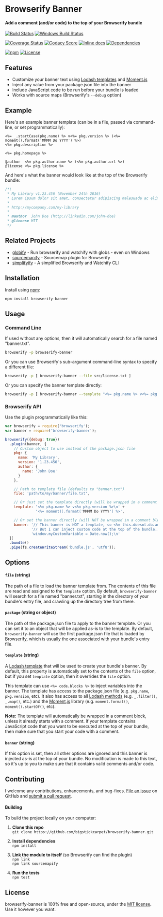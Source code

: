 Browserify Banner
============================
#### Add a comment (and/or code) to the top of your Browserify bundle

[![Build Status](https://api.travis-ci.org/BigstickCarpet/browserify-banner.svg?branch=master)](https://travis-ci.org/BigstickCarpet/browserify-banner)
[![Windows Build Status](https://ci.appveyor.com/api/projects/status/github/BigstickCarpet/browserify-banner?svg=true&failingText=Windows%20build%20failing&passingText=Windows%20build%20passing)](https://ci.appveyor.com/project/BigstickCarpet/browserify-banner)

[![Coverage Status](https://coveralls.io/repos/github/BigstickCarpet/browserify-banner/badge.svg?branch=master)](https://coveralls.io/github/BigstickCarpet/browserify-banner?branch=master)
[![Codacy Score](https://www.codacy.com/project/badge/d20aa8b830124acb87b5e6f2114f0d84)](https://www.codacy.com/public/jamesmessinger/browserify-banner)
[![Inline docs](http://inch-ci.org/github/BigstickCarpet/browserify-banner.svg?branch=master&style=shields)](http://inch-ci.org/github/BigstickCarpet/browserify-banner)
[![Dependencies](https://david-dm.org/BigstickCarpet/browserify-banner.svg)](https://david-dm.org/BigstickCarpet/browserify-banner)

[![npm](http://img.shields.io/npm/v/browserify-banner.svg)](https://www.npmjs.com/package/browserify-banner)
[![License](https://img.shields.io/npm/l/browserify-banner.svg)](LICENSE)

Features
--------------------------
* Customize your banner text using [Lodash templates](https://lodash.com/docs/4.16.6#template) and [Moment.js](http://momentjs.com/)
* Inject any value from your package.json file into the banner
* Include JavaScript code to be run before your bundle is loaded
* Works with source maps (Browserify's `--debug` option)



Example
--------------------------
Here's an example banner template (can be in a file, passed via command-line, or set programmatically):

```
<%= _.startCase(pkg.name) %> v<%= pkg.version %> (<%= moment().format('MMMM Do YYYY') %>)
<%= pkg.description %>

<%= pkg.homepage %>

@author  <%= pkg.author.name %> (<%= pkg.author.url %>)
@license <%= pkg.license %>
```

And here's what the banner would look like at the top of the Browserify bundle:

```javascript
/*!
 * My Library v1.23.456 (November 24th 2016)
 * Lorem ipsum dolor sit amet, consectetur adipiscing malesuada ac elit.
 *
 * http://mycompany.com/my-library
 *
 * @author  John Doe (http://linkedin.com/john-doe)
 * @license MIT
 */
```



Related Projects
--------------------------
* [globify](https://www.npmjs.com/package/globify) - Run browserify and watchify with globs - even on Windows
* [sourcemapify](https://www.npmjs.com/package/sourcemapify) - Sourcemap plugin for Browserify
* [simplifyify](https://www.npmjs.com/package/simplifyify) - A simplified Browserify and Watchify CLI


Installation
--------------------------
Install using [npm](https://docs.npmjs.com/getting-started/what-is-npm):

```bash
npm install browserify-banner
```


Usage
--------------------------
### Command Line
If used without any options, then it will automatically search for a file named "banner.txt".

```bash
browserify -p browserify-banner
```

Or you can use Browserify's sub-argument command-line syntax to specify a different file:

```bash
browserify -p [ browserify-banner --file src/license.txt ]
```

Or you can specify the banner template directly:

```bash
browserify -p [ browserify-banner --template "<%= pkg.name %> v<%= pkg.version %>" ]
```

### Browserify API
Use the plugin programmatically like this:

```javascript
var browserify = require('browserify');
var banner = require('browserify-banner');

browserify({debug: true})
  .plugin(banner, {
    // Custom object to use instead of the package.json file
    pkg: {
      name: 'My Library',
      version: '1.23.456',
      author: {
        name: 'John Doe'
      }
    },

    // Path to template file (defaults to "banner.txt")
    file: 'path/to/my/banner/file.txt',

    // Or just set the template directly (will be wrapped in a comment block)
    template: '<%= pkg.name %> v<%= pkg.version %>\n' +
              '<%= moment().format('MMMM Do YYYY') %>',

    // Or set the banner directly (will NOT be wrapped in a comment block)
    banner: '// This banner is NOT a template, so <%= this.doesnt.do.anything %>.\n' +
            '// But I can inject custom code at the top of the bundle...\n' +
            'window.myCustomVariable = Date.now();\n'
  })
  .bundle()
  .pipe(fs.createWriteStream('bundle.js', 'utf8'));
```


Options
--------------------------
#### `file` (string)
The path of a file to load the banner template from.  The contents of this file are read and assigned to the `template` option. By default, `browserify-banner` will search for a file named "banner.txt", starting in the directory of your bundle's entry file, and crawling up the directory tree from there.

#### `package` (string or object)
The path of the package.json file to apply to the banner template.  Or you can set it to an object that will be applied as-is to the template.  By default, `browserify-banner` will use the first package.json file that is loaded by Browserify, which is usually the one associated with your bundle's entry file.

#### `template` (string)
A [Lodash template](https://lodash.com/docs/4.16.6#template) that will be used to create your bundle's banner. By default, this property is automatically set to the contents of the `file` option, but if you set `template` option, then it overrides the `file` option.

This template can use `<%= code.blocks %>` to inject variables into the banner. The template has access to the package.json file (e.g. `pkg.name`, `pkg.version`, etc). It also has access to all [Lodash methods](https://lodash.com/docs/4.16.6) (e.g. `_.filter()`, `_.map()`, etc.) and the [Moment.js](http://momentjs.com/) library (e.g. `moment.format()`, `moment().startOf()`, etc).

__Note:__ The template will automatically be wrapped in a comment block, unless it already starts with a comment.  If your template contains JavaScript code that you want to be executed at the top of your bundle, then make sure that you start your code with a comment.

#### `banner` (string)
If this option is set, then all other options are ignored and this banner is injected as-is at the top of your bundle. No modification is made to this text, so it's up to you to make sure that it contains valid comments and/or code.


Contributing
--------------------------
I welcome any contributions, enhancements, and bug-fixes.  [File an issue](https://github.com/BigstickCarpet/browserify-banner/issues) on GitHub and [submit a pull request](https://github.com/BigstickCarpet/browserify-banner/pulls).

#### Building
To build the project locally on your computer:

1. __Clone this repo__<br>
`git clone https://github.com/bigstickcarpet/browserify-banner.git`

2. __Install dependencies__<br>
`npm install`

3. __Link the module to itself__ (so Browserify can find the plugin)<br>
`npm link`<br>
`npm link sourcemapify`

4. __Run the tests__<br>
`npm test`



License
--------------------------
browserify-banner is 100% free and open-source, under the [MIT license](LICENSE). Use it however you want.

